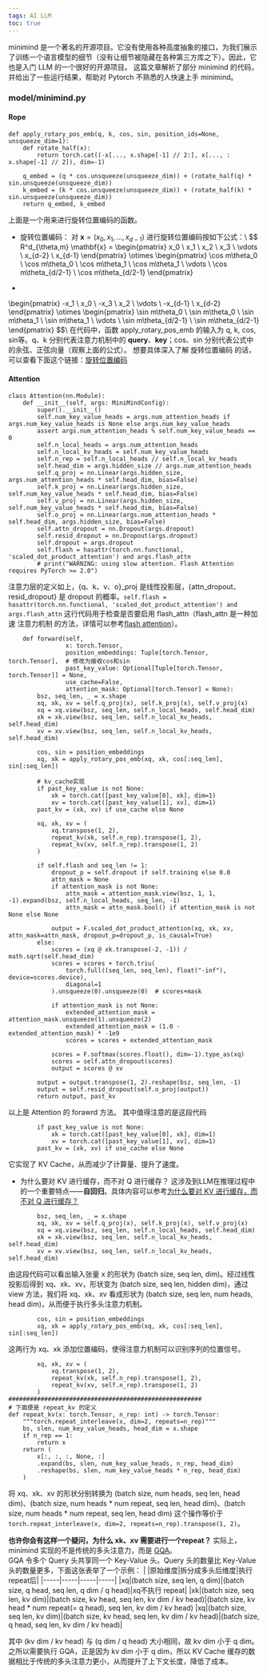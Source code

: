 ```yaml
---
tags: AI LLM
toc: true
---
```

minimind 是一个著名的开源项目。它没有使用各种高度抽象的接口，为我们展示了训练一个语言模型的细节（没有让细节被隐藏在各种第三方库之下）。因此，它也是入门 LLM 的一个很好的开源项目。
这篇文章解析了部分 minimind 的代码，并给出了一些运行结果，帮助对 Pytorch 不熟悉的人快速上手 minimind。
### model/minimind.py
#### Rope
```
def apply_rotary_pos_emb(q, k, cos, sin, position_ids=None, unsqueeze_dim=1):
    def rotate_half(x):
        return torch.cat((-x[..., x.shape[-1] // 2:], x[..., : x.shape[-1] // 2]), dim=-1)

    q_embed = (q * cos.unsqueeze(unsqueeze_dim)) + (rotate_half(q) * sin.unsqueeze(unsqueeze_dim))
    k_embed = (k * cos.unsqueeze(unsqueeze_dim)) + (rotate_half(k) * sin.unsqueeze(unsqueeze_dim))
    return q_embed, k_embed
```
上面是一个用来进行旋转位置编码的函数。
- 旋转位置编码：
      对 $\textbf{x}=(x_0, x_1, \dots, x_{d - 1})$ 进行旋转位置编码按如下公式：\\
$$
R^d_{\theta,m} \mathbf{x} = 
\begin{pmatrix}
x_0 \\
x_1 \\
x_2 \\
x_3 \\
\vdots \\
x_{d-2} \\
x_{d-1}
\end{pmatrix}
\otimes
\begin{pmatrix}
\cos m\theta_0 \\
\cos m\theta_0 \\
\cos m\theta_1 \\
\cos m\theta_1 \\
\vdots \\
\cos m\theta_{d/2-1} \\
\cos m\theta_{d/2-1}
\end{pmatrix}
+
\begin{pmatrix}
-x_1 \\
x_0 \\
-x_3 \\
x_2 \\
\vdots \\
-x_{d-1} \\
x_{d-2}
\end{pmatrix}
\otimes
\begin{pmatrix}
\sin m\theta_0 \\
\sin m\theta_0 \\
\sin m\theta_1 \\
\sin m\theta_1 \\
\vdots \\
\sin m\theta_{d/2-1} \\
\sin m\theta_{d/2-1}
\end{pmatrix}
$$\\
在代码中，函数 apply_rotary_pos_emb 的输入为 q, k, cos, sin等。q、k 分别代表注意力机制中的 **query**、**key**；cos、sin 分别代表公式中的余弦、正弦向量（观察上面的公式）。
想要具体深入了解 旋转位置编码 的话，可以查看下面这个链接：[旋转位置编码](https://www.zhihu.com/tardis/bd/art/647109286)
#### Attention
```
class Attention(nn.Module):
    def __init__(self, args: MiniMindConfig):
        super().__init__()
        self.num_key_value_heads = args.num_attention_heads if args.num_key_value_heads is None else args.num_key_value_heads
        assert args.num_attention_heads % self.num_key_value_heads == 0
        self.n_local_heads = args.num_attention_heads
        self.n_local_kv_heads = self.num_key_value_heads
        self.n_rep = self.n_local_heads // self.n_local_kv_heads
        self.head_dim = args.hidden_size // args.num_attention_heads
        self.q_proj = nn.Linear(args.hidden_size, args.num_attention_heads * self.head_dim, bias=False)
        self.k_proj = nn.Linear(args.hidden_size, self.num_key_value_heads * self.head_dim, bias=False)
        self.v_proj = nn.Linear(args.hidden_size, self.num_key_value_heads * self.head_dim, bias=False)
        self.o_proj = nn.Linear(args.num_attention_heads * self.head_dim, args.hidden_size, bias=False)
        self.attn_dropout = nn.Dropout(args.dropout)
        self.resid_dropout = nn.Dropout(args.dropout)
        self.dropout = args.dropout
        self.flash = hasattr(torch.nn.functional, 'scaled_dot_product_attention') and args.flash_attn
        # print("WARNING: using slow attention. Flash Attention requires PyTorch >= 2.0")
```
注意力层的定义如上，{q、k、v、o}\_proj 是线性投影层，{attn\_dropout、resid\_dropout} 是 dropout 的概率。```self.flash = hasattr(torch.nn.functional, 'scaled_dot_product_attention') and args.flash_attn``` 这行代码用于检查是否要启用 flash_attn（flash_attn 是一种加速 注意力机制 的方法，详情可以参考[flash attention](https://blog.csdn.net/v_JULY_v/article/details/133619540)）。
```
    def forward(self,
                x: torch.Tensor,
                position_embeddings: Tuple[torch.Tensor, torch.Tensor],  # 修改为接收cos和sin
                past_key_value: Optional[Tuple[torch.Tensor, torch.Tensor]] = None,
                use_cache=False,
                attention_mask: Optional[torch.Tensor] = None):
        bsz, seq_len, _ = x.shape
        xq, xk, xv = self.q_proj(x), self.k_proj(x), self.v_proj(x)
        xq = xq.view(bsz, seq_len, self.n_local_heads, self.head_dim)
        xk = xk.view(bsz, seq_len, self.n_local_kv_heads, self.head_dim)
        xv = xv.view(bsz, seq_len, self.n_local_kv_heads, self.head_dim)

        cos, sin = position_embeddings
        xq, xk = apply_rotary_pos_emb(xq, xk, cos[:seq_len], sin[:seq_len])

        # kv_cache实现
        if past_key_value is not None:
            xk = torch.cat([past_key_value[0], xk], dim=1)
            xv = torch.cat([past_key_value[1], xv], dim=1)
        past_kv = (xk, xv) if use_cache else None

        xq, xk, xv = (
            xq.transpose(1, 2),
            repeat_kv(xk, self.n_rep).transpose(1, 2),
            repeat_kv(xv, self.n_rep).transpose(1, 2)
        )

        if self.flash and seq_len != 1:
            dropout_p = self.dropout if self.training else 0.0
            attn_mask = None
            if attention_mask is not None:
                attn_mask = attention_mask.view(bsz, 1, 1, -1).expand(bsz, self.n_local_heads, seq_len, -1)
                attn_mask = attn_mask.bool() if attention_mask is not None else None

            output = F.scaled_dot_product_attention(xq, xk, xv, attn_mask=attn_mask, dropout_p=dropout_p, is_causal=True)
        else:
            scores = (xq @ xk.transpose(-2, -1)) / math.sqrt(self.head_dim)
            scores = scores + torch.triu(
                torch.full((seq_len, seq_len), float("-inf"), device=scores.device),
                diagonal=1
            ).unsqueeze(0).unsqueeze(0)  # scores+mask

            if attention_mask is not None:
                extended_attention_mask = attention_mask.unsqueeze(1).unsqueeze(2)
                extended_attention_mask = (1.0 - extended_attention_mask) * -1e9
                scores = scores + extended_attention_mask

            scores = F.softmax(scores.float(), dim=-1).type_as(xq)
            scores = self.attn_dropout(scores)
            output = scores @ xv

        output = output.transpose(1, 2).reshape(bsz, seq_len, -1)
        output = self.resid_dropout(self.o_proj(output))
        return output, past_kv
```
以上是 Attention 的 forawrd 方法。
其中值得注意的是这段代码
```
        if past_key_value is not None:
            xk = torch.cat([past_key_value[0], xk], dim=1)
            xv = torch.cat([past_key_value[1], xv], dim=1)
        past_kv = (xk, xv) if use_cache else None
```
它实现了 KV Cache，从而减少了计算量、提升了速度。
- 为什么要对 KV 进行缓存，而不对 Q 进行缓存？
    这涉及到LLM在推理过程中的一个重要特点——**自回归**。具体内容可以参考[为什么要对 KV 进行缓存，而不对 Q 进行缓存？](https://zhuanlan.zhihu.com/p/1923107346034435833)
```
        bsz, seq_len, _ = x.shape
        xq, xk, xv = self.q_proj(x), self.k_proj(x), self.v_proj(x)
        xq = xq.view(bsz, seq_len, self.n_local_heads, self.head_dim)
        xk = xk.view(bsz, seq_len, self.n_local_kv_heads, self.head_dim)
        xv = xv.view(bsz, seq_len, self.n_local_kv_heads, self.head_dim)
```
由这段代码可以看出输入张量 x 的形状为 (batch size, seq len, dim)。经过线性投影后得到 xq、xk、xv，形状变为 (batch size, seq len, hidden dim)，通过 view 方法，我们将 xq、xk、xv 看成形状为 (batch size, seq len, num heads, head dim)，从而便于执行多头注意力机制。
```
        cos, sin = position_embeddings
        xq, xk = apply_rotary_pos_emb(xq, xk, cos[:seq_len], sin[:seq_len])
```
这两行为 xq、xk 添加位置编码，使得注意力机制可以识别序列的位置信号。
```
        xq, xk, xv = (
            xq.transpose(1, 2),
            repeat_kv(xk, self.n_rep).transpose(1, 2),
            repeat_kv(xv, self.n_rep).transpose(1, 2)
        )
######################################################
# 下面便是 repeat_kv 的定义
def repeat_kv(x: torch.Tensor, n_rep: int) -> torch.Tensor:
    """torch.repeat_interleave(x, dim=2, repeats=n_rep)"""
    bs, slen, num_key_value_heads, head_dim = x.shape
    if n_rep == 1:
        return x
    return (
        x[:, :, :, None, :]
        .expand(bs, slen, num_key_value_heads, n_rep, head_dim)
        .reshape(bs, slen, num_key_value_heads * n_rep, head_dim)
    )
```
将 xq、xk、xv 的形状分别转换为 (batch size, num heads, seq len, head dim)、(batch size, num heads * num repeat, seq len, head dim)、(batch size, num heads * num repeat, seq len, head dim)
这个操作等价于 ```torch.repeat_interleave(x, dim=2, repeats=n_rep).transpose(1, 2)```。

**也许你会有这样一个疑问，为什么 xk、xv 需要进行一个repeat？** 实际上，minimind 实现的不是传统的多头注意力，而是 [GQA](https://spaces.ac.cn/archives/10091#MLA)。  
GQA 令多个 Query 头共享同一个 Key-Value 头。Query 头的数量比 Key-Value 头的数量更多，下面这张表举了一个示例：
| |原始维度|拆分成多头后维度|执行repeat后|
|-----|-----|-----|-----|
|xq|(batch size, seq len, q dim)|(batch size, q head, seq len, q dim / q head)|xq不执行 repeat|
|xk|(batch size, seq len, kv dim)|(batch size, kv head, seq len, kv dim / kv head)|(batch size, kv head * num repeat(= q head), seq len, kv dim / kv head)
|xq|(batch size, seq len, kv dim)|(batch size, kv head, seq len, kv dim / kv head)|(batch size, q head, seq len, kv dim / kv head)|     

其中 (kv dim / kv head) 与 (q dim / q head) 大小相同，故 kv dim 小于 q dim。之所以需要执行 GQA，正是因为 kv dim 小于 q dim，所以 KV Cache 缓存的数据相比于传统的多头注意力更小，从而提升了上下文长度，降低了成本。
